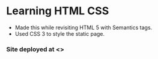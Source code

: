 # Learning HTML CSS

- Made this while revisiting HTML 5 with Semantics tags.
- Used CSS 3 to style the static page.

### Site deployed at <>

